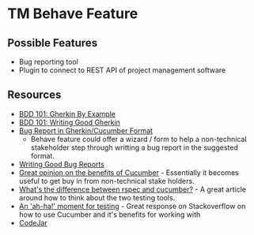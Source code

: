 # TM Behave Feature

## Possible Features

- Bug reporting tool
- Plugin to connect to REST API of project management software

## Resources

- [BDD 101: Gherkin By Example](https://automationpanda.com/2017/01/27/bdd-101-gherkin-by-example/)
- [BDD 101: Writing Good Gherkin](https://automationpanda.com/2017/01/27/bdd-101-gherkin-by-example/)
- [Bug Report in Gherkin/Cucumber Format](https://gist.github.com/purrarri/995542393b6ce9f47f3335e93cf86e5b)
  - Behave feature could offer a wizard / form to help a non-technical stakeholder  step through writting a bug report in the suggested format.
- [Writing Good Bug Reports](https://automationpanda.com/2020/04/08/writing-good-bug-reports/)
- [Great opinion on the benefits of Cucumber](https://www.reddit.com/r/ruby/comments/w1knu5/comment/ign2ig6/?utm_source=share&utm_medium=web3x&utm_name=web3xcss&utm_term=1&utm_content=share_button) - Essentially it becomes useful to get buy in from non-technical stake holders.
- [What's the difference between rspec and cucumber?](https://stackoverflow.com/a/11762741) - A great article around how to think about the two testing tools.
- [An 'ah-ha!' moment for testing](https://softwareengineering.stackexchange.com/a/111016) - Great response on Stackoverflow on how to use Cucumber and it's benefits for working with 
- [CodeJar](https://www.npmjs.com/package/codejar/v/3.2.1)
